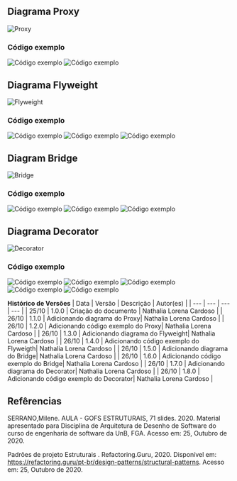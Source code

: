## Diagrama Proxy

![Proxy](https://imgur.com/XeAVuew.png)


### Código exemplo

![Código exemplo](https://imgur.com/pzbdNo5.png)
![Código exemplo](https://imgur.com/NbBkeOi.png)

## Diagrama Flyweight

![Flyweight](https://imgur.com/Ld1nzKr.png)

### Código exemplo

![Código exemplo](https://imgur.com/oaOMTyz.png)
![Código exemplo](https://imgur.com/52zrZQ8.png)
![Código exemplo](https://imgur.com/AboW8ah.png)

## Diagram Bridge

![Bridge](https://imgur.com/9nSNglq.png)

### Código exemplo

![Código exemplo](https://imgur.com/o2o0UK4.png)
![Código exemplo](https://imgur.com/vNHtXtm.png)
![Código exemplo](https://imgur.com/yPgbCxI.png)

## Diagrama Decorator

![Decorator](https://imgur.com/6pZk2nN.png)

### Código exemplo


![Código exemplo](https://imgur.com/4nFKEPb.png)
![Código exemplo](https://imgur.com/ftWiAFU.png)
![Código exemplo](https://imgur.com/I2VXnI0.png)
![Código exemplo](https://imgur.com/u1D4bVD.png)
![Código exemplo](https://imgur.com/KPIqY3q.png)




**Histórico de Versões**
| Data | Versão | Descrição | Autor(es) |
| --- | --- | --- | --- |
| 25/10 | 1.0.0 | Criação do documento | Nathalia Lorena Cardoso |
| 26/10 | 1.1.0 |  Adicionando diagrama do Proxy| Nathalia Lorena Cardoso |
| 26/10 | 1.2.0 |  Adicionando código exemplo do Proxy| Nathalia Lorena Cardoso |
| 26/10 | 1.3.0 |  Adicionando diagrama do Flyweight| Nathalia Lorena Cardoso |
| 26/10 | 1.4.0 |  Adicionando código exemplo do Flyweigth| Nathalia Lorena Cardoso |
| 26/10 | 1.5.0 |  Adicionando diagrama do Bridge| Nathalia Lorena Cardoso |
| 26/10 | 1.6.0 |  Adicionando código exemplo do Bridge| Nathalia Lorena Cardoso |
| 26/10 | 1.7.0 |  Adicionando diagrama do Decorator| Nathalia Lorena Cardoso |
| 26/10 | 1.8.0 |  Adicionando código exemplo do Decorator| Nathalia Lorena Cardoso |



## Refêrencias

SERRANO,Milene. AULA - GOFS ESTRUTURAIS, 71 slides. 2020. Material apresentado para Disciplina de Arquitetura de Desenho de Software do curso de engenharia de software da UnB, FGA. Acesso em: 25, Outubro de 2020.

Padrões de projeto Estruturais . Refactoring.Guru, 2020. Disponível em: <https://refactoring.guru/pt-br/design-patterns/structural-patterns>. Acesso em: 25, Outubro de 2020.